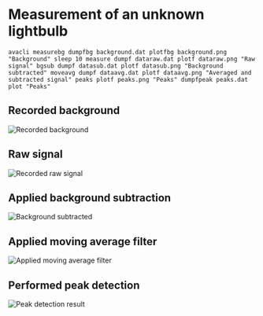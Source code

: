 # Measurement of an unknown lightbulb

```
avacli measurebg dumpfbg background.dat plotfbg background.png "Background" sleep 10 measure dumpf dataraw.dat plotf dataraw.png "Raw signal" bgsub dumpf datasub.dat plotf datasub.png "Background subtracted" moveavg dumpf dataavg.dat plotf dataavg.png "Averaged and subtracted signal" peaks plotf peaks.png "Peaks" dumpfpeak peaks.dat plot "Peaks"
```

## Recorded background

![Recorded background](./background.svg)

## Raw signal

![Recorded raw signal](./dataraw.svg)

## Applied background subtraction

![Background subtracted](./datasub.svg)

## Applied moving average filter

![Applied moving average filter](./dataavg.svg)

## Performed peak detection

![Peak detection result](./peaks.svg)
